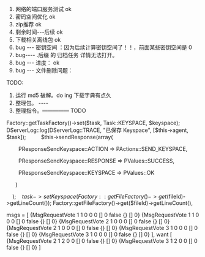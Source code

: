 1. 网络的端口服务测试  ok
3. 密码空间优化    ok
4. zip推荐  ok
5. 剩余时间---后续  ok
6. 下载相关离线包     ok
7. bug --- 密钥空间 ：因为后续计算密钥空间了！！，前面某些密钥空间是 0
8. bug---- .后缀 的 归档任务 详情无法打开。
9. bug --- 进度： ok
10. bug --- 文件删除问题：


TODO:
1. 运行 md5  破解。do ing  下载字典有点久
2. 整理包。 ---- 
3. 整理指令。————— TODO 

Factory::getTaskFactory()->set($task, Task::KEYSPACE, $keyspace);
      DServerLog::log(DServerLog::TRACE, "已保存 Keyspace", [$this->agent, $task]);
         $this->sendResponse(array(

        PResponseSendKeyspace::ACTION => PActions::SEND_KEYSPACE,

        PResponseSendKeyspace::RESPONSE => PValues::SUCCESS,

        PResponseSendKeyspace::KEYSPACE => PValues::OK

      )

    );
   $task->setKeyspace(Factory::getFileFactory()->get($fileId)->getLineCount());
Factory::getFileFactory()->get($fileId)->getLineCount(),


msgs = 
[
{MsgRequestVote 1 1 0 0 0 [] 0 <nil> false {} [] 0} {MsgRequestVote 1 1 0 0 0 [] 0 <nil> false {} [] 0} 
{MsgRequestVote 2 1 0 0 0 [] 0 <nil> false {} [] 0} {MsgRequestVote 2 1 0 0 0 [] 0 <nil> false {} [] 0} 
{MsgRequestVote 3 1 0 0 0 [] 0 <nil> false {} [] 0} {MsgRequestVote 3 1 0 0 0 [] 0 <nil> false {} [] 0}
],
want [
{MsgRequestVote 2 1 2 0 0 [] 0 <nil> false {} [] 0} {MsgRequestVote 3 1 2 0 0 [] 0 <nil> false {} [] 0}
]

